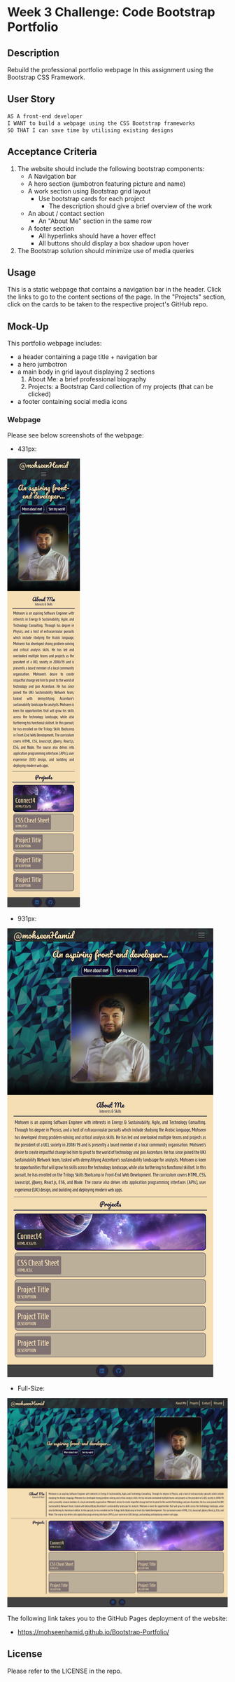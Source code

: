 # Week 3 Challenge: Code Bootstrap Portfolio

## Description

Rebuild the professional portfolio webpage In this assignment using the Bootstrap CSS Framework.

## User Story

```
AS A front-end developer
I WANT to build a webpage using the CSS Bootstrap frameworks
SO THAT I can save time by utilising existing designs
```

## Acceptance Criteria

1. The website should include the following bootstrap components:
   - A Navigation bar
   - A hero section (jumbotron featuring picture and name)
   - A work section using Bootstrap grid layout
     - Use bootstrap cards for each project
       - The description should give a brief overview of the work
   - An about / contact section
     - An "About Me" section in the same row
   - A footer section
     - All hyperlinks should have a hover effect
     - All buttons should display a box shadow upon hover
2. The Bootstrap solution should minimize use of media queries

## Usage

This is a static webpage that contains a navigation bar in the header. Click the links to go to the content sections of the page. In the "Projects" section, click on the cards to be taken to the respective project's GitHub repo.

## Mock-Up

This portfolio webpage includes:

- a header containing a page title + navigation bar
- a hero jumbotron
- a main body in grid layout displaying 2 sections
  1. About Me: a brief professional biography
  2. Projects: a Bootstrap Card collection of my projects (that can be clicked)
- a footer containing social media icons

### Webpage

Please see below screenshots of the webpage:

- 431px:

![portfolio 431px webpage screenshot](./images/portfolio-screenshot-431px.png)

- 931px:

![portfolio 931px webpage screenshot](./images/portfolio-screenshot-991px.png)

- Full-Size:

![portfolio full-size webpage screenshot](./images/portfolio-screenshot-full.png)

The following link takes you to the GitHub Pages deployment of the website:

- https://mohseenhamid.github.io/Bootstrap-Portfolio/

## License

Please refer to the LICENSE in the repo.
